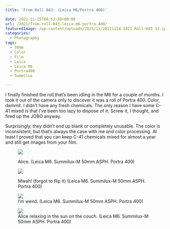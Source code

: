 ```yaml
---
title: 'From Roll 043: (Leica M6/Portra 400)'

date: 2021-11-25T00:52:30+00:00
url: /2021/from-roll-043-leica-m6-portra-400/
featuredImage: /wp-content/uploads/2021/11/20211124-2021-Roll-043_33.jpg
categories:
  - Photography
tags:
  - 50mm
  - Color
  - Film
  - Leica
  - Leica M6
  - Portra400
  - Summilux

---
```

I finally finished the roll that&#8217;s been idling in the M6 for a couple of months. I took it out of the camera only to discover it was a roll of Portra 400. Color, dammit. I didn&#8217;t have any fresh chemicals. The only reason I have some C-41 mixed is that I’ve been too lazy to dispose of it. Screw it, I thought, and fired up the JOBO anyway.

Surprisingly, they didn&#8217;t end up blank or completely unusable. The color is inconsistent, but that&#8217;s always the case with me and color processing. At least I proved that you can keep C-41 chemicals mixed for almost a year and still get images from your film.

<figure class="kg-card kg-image-card kg-width-wide kg-card-hascaption">

<img src="/img/2021/11/20211124-2021-Roll-043_20.jpg" /> <figcaption>Alice. (Leica M6. Summilux-M 50mm ASPH. Portra 400)</figcaption></figure> 

<figure class="kg-card kg-image-card kg-width-wide kg-card-hascaption"><img src="/img/2021/11/20211124-2021-Roll-043_29.jpg"  /><figcaption><p>Mwah! (forgot to flip it) (Leica M6. Summilux-M 50mm ASPH. Portra 400)</p></figcaption></figure> 

<figure class="kg-card kg-image-card kg-width-wide kg-card-hascaption"><img src="/img/2021/11/20211124-2021-Roll-043_30.jpg" class="kg-image"/><figcaption>I&#8217;m weird. (Leica M6. Summilux-M 50mm ASPH. Portra 400)</figcaption></figure> 

<figure class="kg-card kg-image-card kg-width-wide kg-card-hascaption"><img src="/img/2021/11/20211124-2021-Roll-043_32.jpg"  /><figcaption>Alice relaxing in the sun on the couch. (Leica M6. Summilux-M 50mm ASPH. Portra 400)</figcaption></figure>